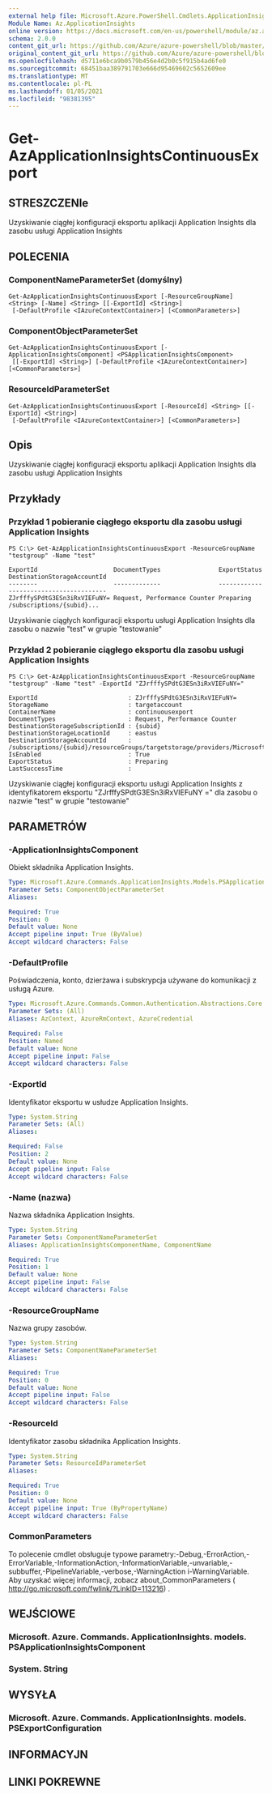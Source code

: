 ```yaml
---
external help file: Microsoft.Azure.PowerShell.Cmdlets.ApplicationInsights.dll-Help.xml
Module Name: Az.ApplicationInsights
online version: https://docs.microsoft.com/en-us/powershell/module/az.applicationinsights/get-azapplicationinsightscontinuousexport
schema: 2.0.0
content_git_url: https://github.com/Azure/azure-powershell/blob/master/src/ApplicationInsights/ApplicationInsights/help/Get-AzApplicationInsightsContinuousExport.md
original_content_git_url: https://github.com/Azure/azure-powershell/blob/master/src/ApplicationInsights/ApplicationInsights/help/Get-AzApplicationInsightsContinuousExport.md
ms.openlocfilehash: d5711e6bca9b0579b456e4d2b0c5f915b4ad6fe0
ms.sourcegitcommit: 68451baa389791703e666d95469602c5652609ee
ms.translationtype: MT
ms.contentlocale: pl-PL
ms.lasthandoff: 01/05/2021
ms.locfileid: "98381395"
---
```

# Get-AzApplicationInsightsContinuousExport

## STRESZCZENIe
Uzyskiwanie ciągłej konfiguracji eksportu aplikacji Application Insights dla zasobu usługi Application Insights

## POLECENIA

### ComponentNameParameterSet (domyślny)
```
Get-AzApplicationInsightsContinuousExport [-ResourceGroupName] <String> [-Name] <String> [[-ExportId] <String>]
 [-DefaultProfile <IAzureContextContainer>] [<CommonParameters>]
```

### ComponentObjectParameterSet
```
Get-AzApplicationInsightsContinuousExport [-ApplicationInsightsComponent] <PSApplicationInsightsComponent>
 [[-ExportId] <String>] [-DefaultProfile <IAzureContextContainer>] [<CommonParameters>]
```

### ResourceIdParameterSet
```
Get-AzApplicationInsightsContinuousExport [-ResourceId] <String> [[-ExportId] <String>]
 [-DefaultProfile <IAzureContextContainer>] [<CommonParameters>]
```

## Opis
Uzyskiwanie ciągłej konfiguracji eksportu aplikacji Application Insights dla zasobu usługi Application Insights

## Przykłady

### Przykład 1 pobieranie ciągłego eksportu dla zasobu usługi Application Insights
```
PS C:\> Get-AzApplicationInsightsContinuousExport -ResourceGroupName "testgroup" -Name "test"

ExportId                     DocumentTypes                ExportStatus DestinationStorageAccountId
--------                     -------------                ------------ ---------------------------
ZJrfffySPdtG3ESn3iRxVIEFuNY= Request, Performance Counter Preparing    /subscriptions/{subid}...
```

Uzyskiwanie ciągłych konfiguracji eksportu usługi Application Insights dla zasobu o nazwie "test" w grupie "testowanie"

### Przykład 2 pobieranie ciągłego eksportu dla zasobu usługi Application Insights
```
PS C:\> Get-AzApplicationInsightsContinuousExport -ResourceGroupName "testgroup" -Name "test" -ExportId "ZJrfffySPdtG3ESn3iRxVIEFuNY="

ExportId                         : ZJrfffySPdtG3ESn3iRxVIEFuNY=
StorageName                      : targetaccount
ContainerName                    : continuousexport
DocumentTypes                    : Request, Performance Counter
DestinationStorageSubscriptionId : {subid}
DestinationStorageLocationId     : eastus
DestinationStorageAccountId      : /subscriptions/{subid}/resourceGroups/targetstorage/providers/Microsoft.Storage/storageAccounts/targetaccount
IsEnabled                        : True
ExportStatus                     : Preparing
LastSuccessTime                  :
```

Uzyskiwanie ciągłej konfiguracji eksportu usługi Application Insights z identyfikatorem eksportu "ZJrfffySPdtG3ESn3iRxVIEFuNY =" dla zasobu o nazwie "test" w grupie "testowanie"

## PARAMETRÓW

### -ApplicationInsightsComponent
Obiekt składnika Application Insights.

```yaml
Type: Microsoft.Azure.Commands.ApplicationInsights.Models.PSApplicationInsightsComponent
Parameter Sets: ComponentObjectParameterSet
Aliases:

Required: True
Position: 0
Default value: None
Accept pipeline input: True (ByValue)
Accept wildcard characters: False
```

### -DefaultProfile
Poświadczenia, konto, dzierżawa i subskrypcja używane do komunikacji z usługą Azure.

```yaml
Type: Microsoft.Azure.Commands.Common.Authentication.Abstractions.Core.IAzureContextContainer
Parameter Sets: (All)
Aliases: AzContext, AzureRmContext, AzureCredential

Required: False
Position: Named
Default value: None
Accept pipeline input: False
Accept wildcard characters: False
```

### -ExportId
Identyfikator eksportu w usłudze Application Insights.

```yaml
Type: System.String
Parameter Sets: (All)
Aliases:

Required: False
Position: 2
Default value: None
Accept pipeline input: False
Accept wildcard characters: False
```

### -Name (nazwa)
Nazwa składnika Application Insights.

```yaml
Type: System.String
Parameter Sets: ComponentNameParameterSet
Aliases: ApplicationInsightsComponentName, ComponentName

Required: True
Position: 1
Default value: None
Accept pipeline input: False
Accept wildcard characters: False
```

### -ResourceGroupName
Nazwa grupy zasobów.

```yaml
Type: System.String
Parameter Sets: ComponentNameParameterSet
Aliases:

Required: True
Position: 0
Default value: None
Accept pipeline input: False
Accept wildcard characters: False
```

### -ResourceId
Identyfikator zasobu składnika Application Insights.

```yaml
Type: System.String
Parameter Sets: ResourceIdParameterSet
Aliases:

Required: True
Position: 0
Default value: None
Accept pipeline input: True (ByPropertyName)
Accept wildcard characters: False
```

### CommonParameters
To polecenie cmdlet obsługuje typowe parametry:-Debug,-ErrorAction,-ErrorVariable,-InformationAction,-InformationVariable,-unvariable,-subbuffer,-PipelineVariable,-verbose,-WarningAction i-WarningVariable. Aby uzyskać więcej informacji, zobacz about_CommonParameters ( http://go.microsoft.com/fwlink/?LinkID=113216) .

## WEJŚCIOWE

### Microsoft. Azure. Commands. ApplicationInsights. models. PSApplicationInsightsComponent

### System. String

## WYSYŁA

### Microsoft. Azure. Commands. ApplicationInsights. models. PSExportConfiguration

## INFORMACYJN

## LINKI POKREWNE
